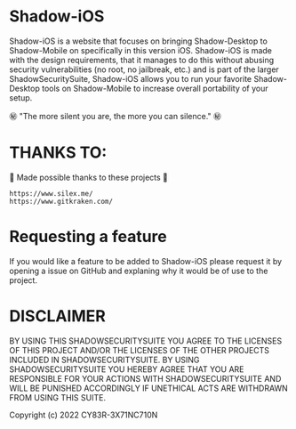 # Shadow-iOS

Shadow-iOS is a website that focuses on bringing Shadow-Desktop to Shadow-Mobile on specifically in this version iOS. Shadow-iOS is made with the design requirements, that it manages to do this without abusing security vulnerabilities (no root, no jailbreak, etc.) and is part of the larger ShadowSecuritySuite, Shadow-iOS allows you to run your favorite Shadow-Desktop tools on Shadow-Mobile to increase overall portability of your setup.

㊙️ "The more silent you are, the more you can silence." ㊙️

# THANKS TO:

💖 Made possible thanks to these projects 💖

```
https://www.silex.me/
https://www.gitkraken.com/
```
# Requesting a feature

If you would like a feature to be added to Shadow-iOS please request it by opening a issue on GitHub and explaning why it would be of use to the project.

# DISCLAIMER

BY USING THIS SHADOWSECURITYSUITE YOU AGREE TO THE LICENSES OF THIS PROJECT AND/OR THE LICENSES OF THE OTHER PROJECTS INCLUDED IN SHADOWSECURITYSUITE. BY USING SHADOWSECURITYSUITE YOU HEREBY AGREE THAT YOU ARE RESPONSIBLE FOR YOUR ACTIONS WITH SHADOWSECURITYSUITE AND WILL BE PUNISHED ACCORDINGLY IF UNETHICAL ACTS ARE WITHDRAWN FROM USING THIS SUITE. 

Copyright (c) 2022 CY83R-3X71NC710N
